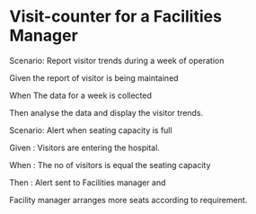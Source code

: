 # Visit-counter for a Facilities Manager

Scenario: Report visitor trends during a week of operation

  Given the report of visitor is being maintained
  
  When The data for a week is collected
  
  Then analyse the data and display the visitor trends.
 
Scenario: Alert when seating capacity is full

Given : Visitors are entering the hospital.

When : The no of visitors is equal the seating capacity

Then : Alert sent to Facilities manager and

Facility manager arranges more seats according to requirement. 
